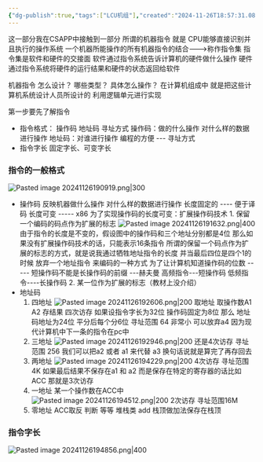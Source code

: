 ```yaml
---
{"dg-publish":true,"tags":["LCU机组"],"created":"2024-11-26T18:57:31.089+08:00","updated":"2025-04-19T09:57:54.842+08:00","permalink":"/LCU principles of computer composition/机器指令/","dgPassFrontmatter":true,"noteIcon":""}
---
```



这一部分我在CSAPP中接触到一部分
所谓的机器指令 就是 CPU能够直接识别并且执行的操作系统
一个机器所能操作的所有机器指令的结合--->称作指令集
指令集是软件和硬件的交接面
软件通过指令系统告诉计算机的硬件做什么操作
硬件通过指令系统将硬件的运行结果和硬件的状态返回给软件

机器指令 怎么设计？   哪些类型？   具体怎么操作？
在计算机组成中 就是把这些计算机系统设计人员所设计的   利用逻辑单元进行实现

第一步要先了解指令
- 指令格式：   操作码   地址码   寻址方式
	操作码：做的什么操作  对什么样的数据进行操作
	地址码：对谁进行操作
	编程的方便     ---  寻址方式
- 指令字长
	固定字长、可变字长


### 指令的一般格式
![Pasted image 20241126190919.png|300](/img/user/accessory/Pasted%20image%2020241126190919.png)
- 操作码
	反映机器做什么操作
	对什么样的数据进行操作
	长度固定的     ----   便于译码
	长度可变      ----- x86
	为了实现操作码的长度可变：扩展操作码技术
		1. 保留一个编码的码点作为扩展的标志
			![Pasted image 20241126191632.png|400](/img/user/accessory/Pasted%20image%2020241126191632.png)
			由于指令的长度是不变的，假设图中的操作码和三个地址分别都是4位
			那么如果没有扩展操作码技术的话，只能表示16条指令
			所谓的保留一个码点作为扩展的标志的方式，就是说我通过牺牲地址指令的长度 并当最后四位是四个1的时候 放弃一个地址指令 来编码的一种方式
			为了让计算机知道操作码的位数   ----- 短操作码不能是长操作码的前缀 ---赫夫曼
			高频指令---短操作码    低频指令----长操作码
		2.  某一位作为扩展的标志（教材上没介绍）
- 地址码
	1. 四地址
		![Pasted image 20241126192606.png|200](/img/user/accessory/Pasted%20image%2020241126192606.png)
		取地址  取操作数A1  A2   存结果   四次访存
		如果设指令字长为32位  操作码固定为8位   那么  地址码地址为24位  平分后每个分6位
		寻址范围 64   非常小
		可以放弃a4   因为现代计算机中下一条的指令在pc中
	2. 三地址
		![Pasted image 20241126192946.png|200](/img/user/accessory/Pasted%20image%2020241126192946.png)
		还是4次访存
		寻址范围  256
		我们可以把a2 或者 a1 来代替  a3   换句话说就是算完了再存回去
	3. 两地址
		![Pasted image 20241126194229.png|200](/img/user/accessory/Pasted%20image%2020241126194229.png)
		4次访存
		寻址范围 4K
		如果最后结果不保存在a1 和 a2  而是保存在特定的寄存器的话比如ACC  那就是3次访存
	4. 一地址
		某一个操作数在ACC中
		![Pasted image 20241126194512.png|200](/img/user/accessory/Pasted%20image%2020241126194512.png)
		2次访存      寻址范围16M
	5. 零地址
		ACC取反      判断   等等
		堆栈类 add  栈顶做加法保存在栈顶

### 指令字长
![Pasted image 20241126194856.png|400](/img/user/accessory/Pasted%20image%2020241126194856.png)
